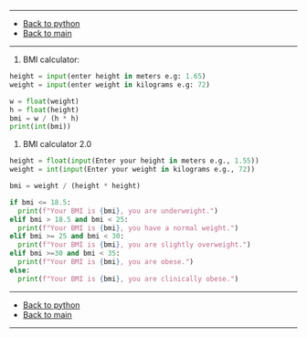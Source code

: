 
---

- [Back to python](../python.md)
- [Back to main](../../../README.md)

---

1. BMI calculator:

```python
height = input(enter height in meters e.g: 1.65)
weight = input(enter weight in kilograms e.g: 72)

w = float(weight)
h = float(height)
bmi = w / (h * h)
print(int(bmi))
```

1. BMI calculator 2.0

```python
height = float(input(Enter your height in meters e.g., 1.55))
weight = int(input(Enter your weight in kilograms e.g., 72))

bmi = weight / (height * height)

if bmi <= 18.5:
  print(f"Your BMI is {bmi}, you are underweight.")
elif bmi > 18.5 and bmi < 25:
  print(f"Your BMI is {bmi}, you have a normal weight.")
elif bmi >= 25 and bmi < 30:
  print(f"Your BMI is {bmi}, you are slightly overweight.")
elif bmi >=30 and bmi < 35:
  print(f"Your BMI is {bmi}, you are obese.")
else:
  print(f"Your BMI is {bmi}, you are clinically obese.")
```

---

- [Back to python](../python.md)
- [Back to main](../../../README.md)

---